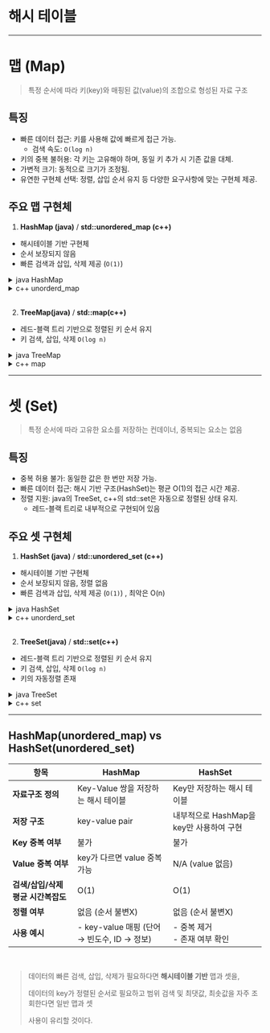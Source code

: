 # 해시 테이블

---

# 맵 (Map)

> 특정 순서에 따라 키(key)와 매핑된 값(value)의 조합으로 형성된 자료 구조

## 특징
- 빠른 데이터 접근: 키를 사용해 값에 빠르게 접근 가능.
  - 검색 속도: `O(log n)`
- 키의 중복 불허용: 각 키는 고유해야 하며, 동일 키 추가 시 기존 값을 대체.
- 가변적 크기: 동적으로 크기가 조정됨.
- 유연한 구현체 선택: 정렬, 삽입 순서 유지 등 다양한 요구사항에 맞는 구현체 제공.

## 주요 맵 구현체
1. **HashMap (java)**   /   **std::unordered_map (c++)**
- 해시테이블 기반 구현체
- 순서 보장되지 않음
- 빠른 검색과 삽입, 삭제 제공 (`O(1)`)

<details>
<summary>java HashMap</summary>

```java
import java.util.HashMap;
import java.util.Map;

public class HashMapExample {
    public static void main(String[] args) {
        // HashMap 객체 생성. key는 String, value는 Integer
        HashMap<String, Integer> map = new HashMap<>();

        // put(key, value): key-value 쌍 삽입
        map.put("apple", 3);
        map.put("banana", 5);
        map.put("orange", 2);

        // 같은 key에 put하면 value가 덮어쓰기 됨
        map.put("apple", 10);

        // get(key): 해당 key의 value 반환
        System.out.println("apple: " + map.get("apple")); // 10

        // containsKey(key): key 존재 여부 확인
        if (map.containsKey("banana")) {
            System.out.println("banana exists");
        }

        // containsValue(value): value 존재 여부 확인
        if (map.containsValue(2)) {
            System.out.println("value 2 exists");
        }

        // remove(key): 해당 key-value 삭제
        map.remove("orange");

        // size(): map의 key-value 쌍 개수
        System.out.println("size: " + map.size()); // 2

        // keySet(): 모든 key 반환 (Set 형태)
        System.out.println("keys:");
        for (String key : map.keySet()) {
            System.out.println(key);
        }

        // values(): 모든 value 반환 (Collection 형태)
        System.out.println("values:");
        for (int val : map.values()) {
            System.out.println(val);
        }

        // entrySet(): key-value 쌍을 모두 반환 (Map.Entry)
        System.out.println("entries:");
        for (Map.Entry<String, Integer> entry : map.entrySet()) {
            System.out.println(entry.getKey() + " -> " + entry.getValue());
        }
    }
}
```

</details>

<details>
<summary>c++ unorderd_map</summary>

```c++
#include <iostream>
#include <unordered_map>

int main() {
    // unordered_map 객체 생성. key: string, value: int
    std::unordered_map<std::string, int> umap;

    // insert 또는 [] 연산자로 값 삽입 가능
    umap["apple"] = 3;
    umap["banana"] = 5;
    umap["orange"] = 2;

    // 같은 key에 대입하면 value가 덮어쓰기 됨
    umap["apple"] = 10;

    // at(key): 해당 key의 value 반환 (없으면 예외 throw)
    std::cout << "apple: " << umap.at("apple") << std::endl; // 10

    // find(key): key가 존재하면 iterator 반환, 없으면 end()
    if (umap.find("banana") != umap.end()) {
        std::cout << "banana exists" << std::endl;
    }

    // count(key): key 존재 여부 (있으면 1, 없으면 0)
    if (umap.count("orange")) {
        std::cout << "orange exists" << std::endl;
    }

    // erase(key): key-value 삭제
    umap.erase("orange");

    // size(): map의 key-value 쌍 개수
    std::cout << "size: " << umap.size() << std::endl; // 2

    // 순회: auto 사용
    for (const auto& pair : umap) {
        std::cout << pair.first << " -> " << pair.second << std::endl;
    }

    // clear(): 모든 요소 삭제
    umap.clear();

    // empty(): 비어있는지 확인
    if (umap.empty()) {
        std::cout << "map is empty now" << std::endl;
    }

    return 0;
}

```

</details>


<br />

2. **TreeMap(java)**   /   **std::map(c++)**
- 레드-블랙 트리 기반으로 정렬된 키 순서 유지
- 키 검색, 삽입, 삭제 `O(log n)`

<details>
<summary>java TreeMap</summary>

```java
import java.util.*;

public class TreeMapExample {
    public static void main(String[] args) {
        // TreeMap 객체 생성. key: String, value: Integer
        TreeMap<String, Integer> treeMap = new TreeMap<>();

        // put(key, value): key-value 쌍 삽입
        treeMap.put("banana", 5);
        treeMap.put("apple", 3);
        treeMap.put("orange", 7);

        // 같은 key에 put하면 value가 덮어쓰기 됨
        treeMap.put("apple", 10);

        // get(key): 해당 key의 value 반환
        System.out.println("apple: " + treeMap.get("apple")); // 10

        // containsKey(key): key 존재 여부 확인
        if (treeMap.containsKey("banana")) {
            System.out.println("banana exists");
        }

        // firstKey(), lastKey(): 정렬된 key 중 첫번째, 마지막 key 반환
        System.out.println("First key: " + treeMap.firstKey()); // apple
        System.out.println("Last key: " + treeMap.lastKey());   // orange

        // 순회: key 정렬된 순서로 출력
        for (Map.Entry<String, Integer> entry : treeMap.entrySet()) {
            System.out.println(entry.getKey() + " -> " + entry.getValue());
        }
    }
}

```

</details>

<details>
<summary>c++ map</summary>

```c++
#include <iostream>
#include <map>

int main() {
    // std::map 객체 생성. key: string, value: int
    std::map<std::string, int> m;

    // insert 또는 [] 연산자로 값 삽입 가능
    m["banana"] = 5;
    m["apple"] = 3;
    m["orange"] = 7;

    // 같은 key에 대입하면 value가 덮어쓰기 됨
    m["apple"] = 10;

    // at(key): 해당 key의 value 반환
    std::cout << "apple: " << m.at("apple") << std::endl; // 10

    // find(key): key가 존재하면 iterator 반환, 없으면 end()
    if (m.find("banana") != m.end()) {
        std::cout << "banana exists" << std::endl;
    }

    // size(): map의 key-value 쌍 개수
    std::cout << "size: " << m.size() << std::endl; // 3

    // 순회: key 정렬된 순서로 출력
    for (const auto& pair : m) {
        std::cout << pair.first << " -> " << pair.second << std::endl;
    }

    return 0;
}

```

</details>

---

# 셋 (Set)

> 특정 순서에 따라 고유한 요소를 저장하는 컨데이너, 중복되는 요소는 없음

## 특징
- 중복 허용 불가: 동일한 값은 한 번만 저장 가능.
- 빠른 데이터 접근: 해시 기반 구조(HashSet)는 평균 O(1)의 접근 시간 제공.
- 정렬 지원: java의 TreeSet, c++의 std::set은 자동으로 정렬된 상태 유지.
    - 레드-블랙 트리로 내부적으로 구현되어 있음



## 주요 셋 구현체
1. **HashSet (java)**   /   **std::unordered_set (c++)**
- 해시테이블 기반 구현체
- 순서 보장되지 않음, 정렬 없음
- 빠른 검색과 삽입, 삭제 제공 (`O(1)`) , 최악은 O(n)

<details>
<summary>java HashSet</summary>

```java
import java.util.HashSet;

public class HashSetExample {
    public static void main(String[] args) {
        HashSet<String> set = new HashSet<>();

        set.add("apple");
        set.add("banana");
        set.add("apple"); // 중복 추가 안됨

        for (String s : set) {
            System.out.println(s); // 순서 보장 X
        }

        if (set.contains("banana")) {
            System.out.println("banana exists");
        }

        set.remove("apple");
        System.out.println("size: " + set.size());
    }
}
```

</details>

<details>
<summary>c++ unorderd_set</summary>

```c++
#include <iostream>
#include <unordered_set>

int main() {
    std::unordered_set<std::string> uset;

    uset.insert("apple");
    uset.insert("banana");
    uset.insert("apple"); // 중복 삽입 안됨

    for (const auto& s : uset) {
        std::cout << s << std::endl; // 순서 보장 X
    }

    if (uset.count("banana")) {
        std::cout << "banana exists" << std::endl;
    }

    uset.erase("apple");
    std::cout << "size: " << uset.size() << std::endl;

    return 0;
}
```

</details>


<br />

2. **TreeSet(java)**   /   **std::set(c++)**
- 레드-블랙 트리 기반으로 정렬된 키 순서 유지
- 키 검색, 삽입, 삭제 `O(log n)`
- 키의 자동정렬 존재

<details>
<summary>java TreeSet</summary>

```java
import java.util.TreeSet;

public class TreeSetExample {
    public static void main(String[] args) {
        TreeSet<Integer> set = new TreeSet<>();

        set.add(30);
        set.add(10);
        set.add(20);

        for (int num : set) {
            System.out.println(num); // 10, 20, 30 (자동 정렬)
        }

        System.out.println("First: " + set.first()); // 10
        System.out.println("Last: " + set.last());   // 30
    }
}

```

</details>

<details>
<summary>c++ set</summary>

```c++
#include <iostream>
#include <set>

int main() {
    std::set<int> s;

    s.insert(30);
    s.insert(10);
    s.insert(20);

    for (int num : s) {
        std::cout << num << " "; // 10 20 30 (자동 정렬)
    }
    std::cout << std::endl;

    std::cout << "First: " << *s.begin() << std::endl;      // 10
    std::cout << "Last: " << *s.rbegin() << std::endl;      // 30

    return 0;
}

```

</details>

---
## HashMap(unordered_map) vs HashSet(unordered_set)

| 항목                    | **HashMap**                           | **HashSet**                                      |
| --------------------- | ------------------------------------- | ------------------------------------------------ |
| **자료구조 정의**           | Key-Value 쌍을 저장하는 해시 테이블              | Key만 저장하는 해시 테이블                                 |
| **저장 구조**             | key-value pair                        | 내부적으로 HashMap을 key만 사용하여 구현                      |
| **Key 중복 여부**         | 불가                                    | 불가                                               |
| **Value 중복 여부**       | key가 다르면 value 중복 가능                  | N/A (value 없음)                                   |
| **검색/삽입/삭제 평균 시간복잡도** | O(1)                                  | O(1)                                             |
| **정렬 여부**             | 없음 (순서 불변X)                           | 없음 (순서 불변X)                                      |
| **사용 예시**             | - key-value 매핑 (단어 → 빈도수, ID → 정보)    | - 중복 제거<br>- 존재 여부 확인                            |

<br />

> 데이터의 빠른 검색, 삽입, 삭제가 필요하다면 **해시테이블 기반** 맵과 셋을,
>
> 데이터의 key가 정렬된 순서로 필요하고 범위 검색 및 최댓값, 최솟값을 자주 조회한다면 일반 맵과 셋
>
> 사용이 유리할 것이다.